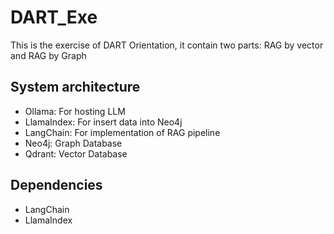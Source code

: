# DART_Exe
This is the exercise of DART Orientation, it contain two parts: RAG by vector and RAG by Graph

## System architecture
- Ollama: For hosting LLM
- LlamaIndex: For insert data into Neo4j
- LangChain: For implementation of RAG pipeline
- Neo4j: Graph Database
- Qdrant: Vector Database

## Dependencies
- LangChain
- LlamaIndex
